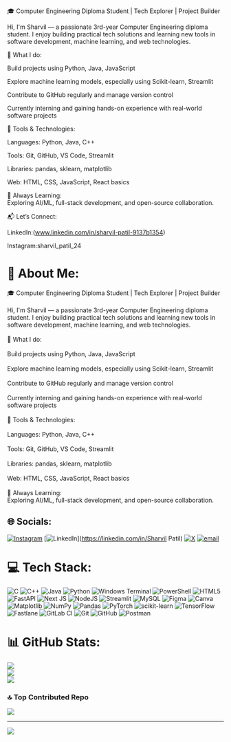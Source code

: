 🎓 Computer Engineering Diploma Student | Tech Explorer | Project Builder

Hi, I'm Sharvil — a passionate 3rd-year Computer Engineering diploma student. I enjoy building practical tech solutions and learning new tools in software development, machine learning, and web technologies.

🚀 What I do:

Build projects using Python, Java, JavaScript<br/>

Explore machine learning models, especially using Scikit-learn, Streamlit<br/>

Contribute to GitHub regularly and manage version control<br/>

Currently interning and gaining hands-on experience with real-world software projects<br/>

🔧 Tools & Technologies:<br/>

Languages: Python, Java, C++<br/>

Tools: Git, GitHub, VS Code, Streamlit<br/>

Libraries: pandas, sklearn, matplotlib<br/>

Web: HTML, CSS, JavaScript, React basics<br/>

🧠 Always Learning:<br/>
Exploring AI/ML, full-stack development, and open-source collaboration.<br/>

📬 Let’s Connect:<br/>

LinkedIn:(www.linkedin.com/in/sharvil-patil-9137b1354)<br/>

Instagram:sharvil_patil_24<br/>

# 💫 About Me:
🎓 Computer Engineering Diploma Student | Tech Explorer | Project Builder<br><br>Hi, I'm Sharvil — a passionate 3rd-year Computer Engineering diploma student. I enjoy building practical tech solutions and learning new tools in software development, machine learning, and web technologies.<br><br>🚀 What I do:<br><br>Build projects using Python, Java, JavaScript<br><br>Explore machine learning models, especially using Scikit-learn, Streamlit<br><br>Contribute to GitHub regularly and manage version control<br><br>Currently interning and gaining hands-on experience with real-world software projects<br><br>🔧 Tools & Technologies:<br><br>Languages: Python, Java, C++<br><br>Tools: Git, GitHub, VS Code, Streamlit<br><br>Libraries: pandas, sklearn, matplotlib<br><br>Web: HTML, CSS, JavaScript, React basics<br><br>🧠 Always Learning:<br>Exploring AI/ML, full-stack development, and open-source collaboration.


## 🌐 Socials:
[![Instagram](https://img.shields.io/badge/Instagram-%23E4405F.svg?logo=Instagram&logoColor=white)](https://instagram.com/sharvil_patil_24) [![LinkedIn](https://img.shields.io/badge/LinkedIn-%230077B5.svg?logo=linkedin&logoColor=white)](https://linkedin.com/in/Sharvil Patil) [![X](https://img.shields.io/badge/X-black.svg?logo=X&logoColor=white)](https://x.com/@patilsharvil24) [![email](https://img.shields.io/badge/Email-D14836?logo=gmail&logoColor=white)](mailto:sharvilpatilb99@gmail.com) 

# 💻 Tech Stack:
![C](https://img.shields.io/badge/c-%2300599C.svg?style=for-the-badge&logo=c&logoColor=white) ![C++](https://img.shields.io/badge/c++-%2300599C.svg?style=for-the-badge&logo=c%2B%2B&logoColor=white) ![Java](https://img.shields.io/badge/java-%23ED8B00.svg?style=for-the-badge&logo=openjdk&logoColor=white) ![Python](https://img.shields.io/badge/python-3670A0?style=for-the-badge&logo=python&logoColor=ffdd54) ![Windows Terminal](https://img.shields.io/badge/Windows%20Terminal-%234D4D4D.svg?style=for-the-badge&logo=windows-terminal&logoColor=white) ![PowerShell](https://img.shields.io/badge/PowerShell-%235391FE.svg?style=for-the-badge&logo=powershell&logoColor=white) ![HTML5](https://img.shields.io/badge/html5-%23E34F26.svg?style=for-the-badge&logo=html5&logoColor=white) ![FastAPI](https://img.shields.io/badge/FastAPI-005571?style=for-the-badge&logo=fastapi) ![Next JS](https://img.shields.io/badge/Next-black?style=for-the-badge&logo=next.js&logoColor=white) ![NodeJS](https://img.shields.io/badge/node.js-6DA55F?style=for-the-badge&logo=node.js&logoColor=white) ![Streamlit](https://img.shields.io/badge/Streamlit-%23FE4B4B.svg?style=for-the-badge&logo=streamlit&logoColor=white) ![MySQL](https://img.shields.io/badge/mysql-4479A1.svg?style=for-the-badge&logo=mysql&logoColor=white) ![Figma](https://img.shields.io/badge/figma-%23F24E1E.svg?style=for-the-badge&logo=figma&logoColor=white) ![Canva](https://img.shields.io/badge/Canva-%2300C4CC.svg?style=for-the-badge&logo=Canva&logoColor=white) ![Matplotlib](https://img.shields.io/badge/Matplotlib-%23ffffff.svg?style=for-the-badge&logo=Matplotlib&logoColor=black) ![NumPy](https://img.shields.io/badge/numpy-%23013243.svg?style=for-the-badge&logo=numpy&logoColor=white) ![Pandas](https://img.shields.io/badge/pandas-%23150458.svg?style=for-the-badge&logo=pandas&logoColor=white) ![PyTorch](https://img.shields.io/badge/PyTorch-%23EE4C2C.svg?style=for-the-badge&logo=PyTorch&logoColor=white) ![scikit-learn](https://img.shields.io/badge/scikit--learn-%23F7931E.svg?style=for-the-badge&logo=scikit-learn&logoColor=white) ![TensorFlow](https://img.shields.io/badge/TensorFlow-%23FF6F00.svg?style=for-the-badge&logo=TensorFlow&logoColor=white) ![Fastlane](https://img.shields.io/badge/fastlane-%2382bd4e.svg?style=for-the-badge&logo=fastlane&logoColor=black) ![GitLab CI](https://img.shields.io/badge/gitlab%20CI-%23181717.svg?style=for-the-badge&logo=gitlab&logoColor=white) ![Git](https://img.shields.io/badge/git-%23F05033.svg?style=for-the-badge&logo=git&logoColor=white) ![GitHub](https://img.shields.io/badge/github-%23121011.svg?style=for-the-badge&logo=github&logoColor=white) ![Postman](https://img.shields.io/badge/Postman-FF6C37?style=for-the-badge&logo=postman&logoColor=white)
# 📊 GitHub Stats:
![](https://github-readme-stats.vercel.app/api?username=Sharvilbeast&theme=dark&hide_border=false&include_all_commits=false&count_private=false)<br/>
![](https://nirzak-streak-stats.vercel.app/?user=Sharvilbeast&theme=dark&hide_border=false)<br/>
![](https://github-readme-stats.vercel.app/api/top-langs/?username=Sharvilbeast&theme=dark&hide_border=false&include_all_commits=false&count_private=false&layout=compact)

### 🔝 Top Contributed Repo
![](https://github-contributor-stats.vercel.app/api?username=Sharvilbeast&limit=5&theme=dark&combine_all_yearly_contributions=true)

---
[![](https://visitcount.itsvg.in/api?id=Sharvilbeast&icon=6&color=0)](https://visitcount.itsvg.in)

<!-- Proudly created with GPRM ( https://gprm.itsvg.in ) -->

